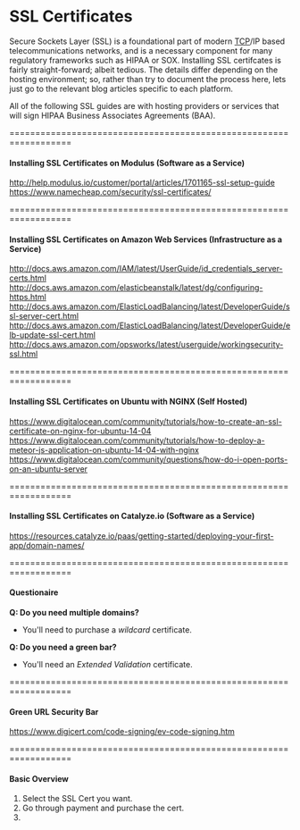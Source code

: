 SSL Certificates  
=================================
Secure Sockets Layer (SSL) is a foundational part of modern [TCP](http://en.wikipedia.org/wiki/Transport_Layer_Security)/IP based telecommunications networks, and is a necessary component for many regulatory frameworks such as HIPAA or SOX.  Installing SSL certifcates is fairly straight-forward; albeit tedious.  The details differ depending on the hosting environment; so, rather than try to document the process here, lets just go to the relevant blog articles specific to each platform. 

All of the following SSL guides are with hosting providers or services that will sign HIPAA Business Associates Agreements (BAA).  

==================================================================
#### Installing SSL Certificates on Modulus (Software as a Service)

http://help.modulus.io/customer/portal/articles/1701165-ssl-setup-guide  
https://www.namecheap.com/security/ssl-certificates/  

==================================================================
#### Installing SSL Certificates on Amazon Web Services (Infrastructure as a Service)

http://docs.aws.amazon.com/IAM/latest/UserGuide/id_credentials_server-certs.html
http://docs.aws.amazon.com/elasticbeanstalk/latest/dg/configuring-https.html
http://docs.aws.amazon.com/ElasticLoadBalancing/latest/DeveloperGuide/ssl-server-cert.html
http://docs.aws.amazon.com/ElasticLoadBalancing/latest/DeveloperGuide/elb-update-ssl-cert.html
http://docs.aws.amazon.com/opsworks/latest/userguide/workingsecurity-ssl.html

==================================================================
#### Installing SSL Certificates on Ubuntu with NGINX (Self Hosted)
https://www.digitalocean.com/community/tutorials/how-to-create-an-ssl-certificate-on-nginx-for-ubuntu-14-04  
https://www.digitalocean.com/community/tutorials/how-to-deploy-a-meteor-js-application-on-ubuntu-14-04-with-nginx  
https://www.digitalocean.com/community/questions/how-do-i-open-ports-on-an-ubuntu-server  


==================================================================
#### Installing SSL Certificates on Catalyze.io (Software as a Service)

https://resources.catalyze.io/paas/getting-started/deploying-your-first-app/domain-names/


==================================================================
#### Questionaire  

**Q: Do you need multiple domains?**  
- You'll need to purchase a _wildcard_ certificate.

**Q: Do you need a green bar?**  
- You'll need an _Extended Validation_ certificate.


==================================================================
#### Green URL Security Bar    
https://www.digicert.com/code-signing/ev-code-signing.htm

==================================================================
#### Basic Overview  
1.  Select the SSL Cert you want.
2.  Go through payment and purchase the cert.
3.  



